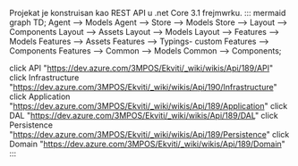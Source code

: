 Projekat je konstruisan kao REST API u .net Core 3.1 frejmwrku.
::: mermaid
 graph TD;
 Agent --> Models 
 Agent --> Store --> Models
 Store --> Layout --> Components
 Layout --> Assets
 Layout --> Models
 Layout --> Features --> Models
 Features --> Assets
 Features --> Typings- custom
 Features --> Components
 Features --> Common --> Models
 Common --> Components;

click API "https://dev.azure.com/3MPOS/Ekviti/_wiki/wikis/Api/189/API"
click Infrastructure "https://dev.azure.com/3MPOS/Ekviti/_wiki/wikis/Api/190/Infrastructure"
click Application "https://dev.azure.com/3MPOS/Ekviti/_wiki/wikis/Api/189/Application"
click DAL "https://dev.azure.com/3MPOS/Ekviti/_wiki/wikis/Api/189/DAL"
click Persistence "https://dev.azure.com/3MPOS/Ekviti/_wiki/wikis/Api/189/Persistence"
click Domain "https://dev.azure.com/3MPOS/Ekviti/_wiki/wikis/Api/189/Domain"
:::


